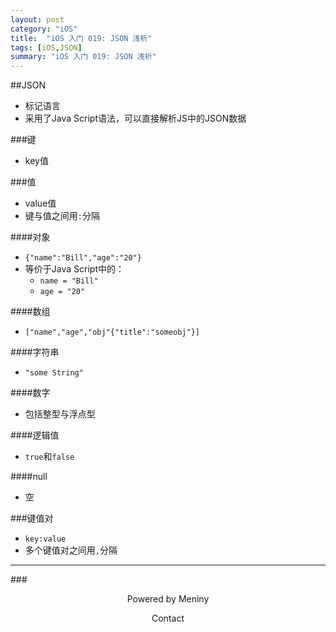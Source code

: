 ```yaml
---  
layout: post  
category: "iOS"  
title:  "iOS 入门 019: JSON 浅析"  
tags: [iOS,JSON]  
summary: "iOS 入门 019: JSON 浅析"  
---  
```

##JSON
* 标记语言  
* 采用了Java Script语法，可以直接解析JS中的JSON数据  

###键
* key值  

###值
* value值  
* 键与值之间用`:`分隔  

####对象
* `{"name":"Bill","age":"20"}`    
* 等价于Java Script中的：  
	* `name = "Bill"`  
	* `age = "20"`  

####数组
* `["name","age","obj"{"title":"someobj"}]`  

####字符串
* `"some String"`  

####数字
* 包括整型与浮点型  

####逻辑值
* `true`和`false`  

####null
* 空  

###键值对
* `key:value`  
* 多个键值对之间用`,`分隔   

***  
###<center>Powered by Meniny</center>  
<center>Contact <Meniny@qq.com></center>  
  


